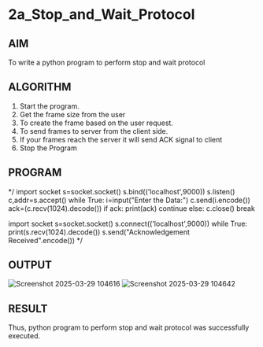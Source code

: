 # 2a_Stop_and_Wait_Protocol
## AIM 
To write a python program to perform stop and wait protocol
## ALGORITHM
1. Start the program.
2. Get the frame size from the user
3. To create the frame based on the user request.
4. To send frames to server from the client side.
5. If your frames reach the server it will send ACK signal to client
6. Stop the Program
## PROGRAM
*/
import socket
s=socket.socket()
s.bind(('localhost',9000))
s.listen()
c,addr=s.accept()
while True:
    i=input("Enter the Data:")
    c.send(i.encode())
    ack=(c.recv(1024).decode())
    if ack:
        print(ack)
        continue
    else:
        c.close()
        break    

import socket
s=socket.socket()
s.connect(('localhost',9000))
while True:
    print(s.recv(1024).decode())
    s.send("Acknowledgement Received".encode())
*/
## OUTPUT
![Screenshot 2025-03-29 104616](https://github.com/user-attachments/assets/5396dfbe-2f25-4965-906f-d2746602b251)
![Screenshot 2025-03-29 104642](https://github.com/user-attachments/assets/84fb4914-5afa-4b3f-8098-b1bda3403f8e)

## RESULT
Thus, python program to perform stop and wait protocol was successfully executed.
